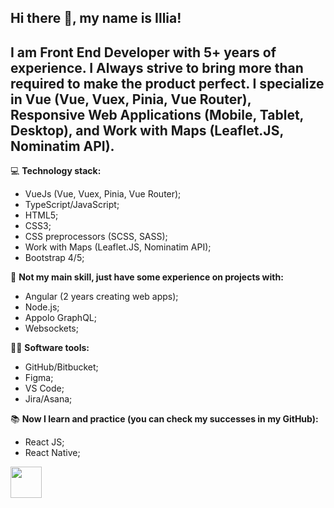 ## Hi there 👋, my name is Illia!

## I am Front End Developer with 5+ years of experience. I Always strive to bring more than required to make the product perfect. I specialize in Vue (Vue, Vuex, Pinia, Vue Router), Responsive Web Applications (Mobile, Tablet, Desktop), and Work with Maps (Leaflet.JS, Nominatim API).

💻 **Technology stack:**
- VueJs (Vue, Vuex, Pinia, Vue Router);
- TypeScript/JavaScript;
- HTML5;
- CSS3;
- CSS preprocessors (SCSS, SASS);
- Work with Maps (Leaflet.JS, Nominatim API);
- Bootstrap 4/5;

🔬 **Not my main skill, just have some experience on projects with:**
- Angular (2 years creating web apps);
- Node.js;
- Appolo GraphQL;
- Websockets;

👨‍💻 **Software tools:**
- GitHub/Bitbucket;
- Figma;
- VS Code;
- Jira/Asana;

📚 **Now I learn and practice (you can check my successes in my GitHub):**
- React JS;
- React Native;


[<img src="https://user-images.githubusercontent.com/9266152/214280808-7266fe69-a38c-48a8-ad28-fcdd3d7bfd20.png" width="50" />](https://www.linkedin.com/in/illia-havryshchuk-795050151/)
